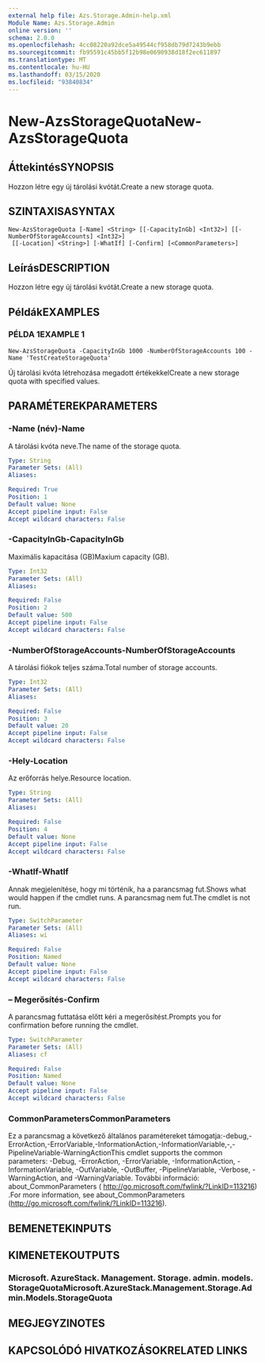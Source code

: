 ```yaml
---
external help file: Azs.Storage.Admin-help.xml
Module Name: Azs.Storage.Admin
online version: ''
schema: 2.0.0
ms.openlocfilehash: 4cc08220a92dce5a49544cf958db79d7243b9ebb
ms.sourcegitcommit: fb95591c45bb5f12b98e0690938d18f2ec611897
ms.translationtype: MT
ms.contentlocale: hu-HU
ms.lasthandoff: 03/15/2020
ms.locfileid: "93840834"
---
```

# <span data-ttu-id="aa45b-101">New-AzsStorageQuota</span><span class="sxs-lookup"><span data-stu-id="aa45b-101">New-AzsStorageQuota</span></span>

## <span data-ttu-id="aa45b-102">Áttekintés</span><span class="sxs-lookup"><span data-stu-id="aa45b-102">SYNOPSIS</span></span>
<span data-ttu-id="aa45b-103">Hozzon létre egy új tárolási kvótát.</span><span class="sxs-lookup"><span data-stu-id="aa45b-103">Create a new storage quota.</span></span>

## <span data-ttu-id="aa45b-104">SZINTAXISA</span><span class="sxs-lookup"><span data-stu-id="aa45b-104">SYNTAX</span></span>

```
New-AzsStorageQuota [-Name] <String> [[-CapacityInGb] <Int32>] [[-NumberOfStorageAccounts] <Int32>]
 [[-Location] <String>] [-WhatIf] [-Confirm] [<CommonParameters>]
```

## <span data-ttu-id="aa45b-105">Leírás</span><span class="sxs-lookup"><span data-stu-id="aa45b-105">DESCRIPTION</span></span>
<span data-ttu-id="aa45b-106">Hozzon létre egy új tárolási kvótát.</span><span class="sxs-lookup"><span data-stu-id="aa45b-106">Create a new storage quota.</span></span>

## <span data-ttu-id="aa45b-107">Példák</span><span class="sxs-lookup"><span data-stu-id="aa45b-107">EXAMPLES</span></span>

### <span data-ttu-id="aa45b-108">PÉLDA 1</span><span class="sxs-lookup"><span data-stu-id="aa45b-108">EXAMPLE 1</span></span>
```
New-AzsStorageQuota -CapacityInGb 1000 -NumberOfStorageAccounts 100 -Name 'TestCreateStorageQuota'
```

<span data-ttu-id="aa45b-109">Új tárolási kvóta létrehozása megadott értékekkel</span><span class="sxs-lookup"><span data-stu-id="aa45b-109">Create a new storage quota with specified values.</span></span>

## <span data-ttu-id="aa45b-110">PARAMÉTEREK</span><span class="sxs-lookup"><span data-stu-id="aa45b-110">PARAMETERS</span></span>

### <span data-ttu-id="aa45b-111">-Name (név)</span><span class="sxs-lookup"><span data-stu-id="aa45b-111">-Name</span></span>
<span data-ttu-id="aa45b-112">A tárolási kvóta neve.</span><span class="sxs-lookup"><span data-stu-id="aa45b-112">The name of the storage quota.</span></span>

```yaml
Type: String
Parameter Sets: (All)
Aliases:

Required: True
Position: 1
Default value: None
Accept pipeline input: False
Accept wildcard characters: False
```

### <span data-ttu-id="aa45b-113">-CapacityInGb</span><span class="sxs-lookup"><span data-stu-id="aa45b-113">-CapacityInGb</span></span>
<span data-ttu-id="aa45b-114">Maximális kapacitása (GB)</span><span class="sxs-lookup"><span data-stu-id="aa45b-114">Maxium capacity (GB).</span></span>

```yaml
Type: Int32
Parameter Sets: (All)
Aliases:

Required: False
Position: 2
Default value: 500
Accept pipeline input: False
Accept wildcard characters: False
```

### <span data-ttu-id="aa45b-115">-NumberOfStorageAccounts</span><span class="sxs-lookup"><span data-stu-id="aa45b-115">-NumberOfStorageAccounts</span></span>
<span data-ttu-id="aa45b-116">A tárolási fiókok teljes száma.</span><span class="sxs-lookup"><span data-stu-id="aa45b-116">Total number of storage accounts.</span></span>

```yaml
Type: Int32
Parameter Sets: (All)
Aliases:

Required: False
Position: 3
Default value: 20
Accept pipeline input: False
Accept wildcard characters: False
```

### <span data-ttu-id="aa45b-117">-Hely</span><span class="sxs-lookup"><span data-stu-id="aa45b-117">-Location</span></span>
<span data-ttu-id="aa45b-118">Az erőforrás helye.</span><span class="sxs-lookup"><span data-stu-id="aa45b-118">Resource location.</span></span>

```yaml
Type: String
Parameter Sets: (All)
Aliases:

Required: False
Position: 4
Default value: None
Accept pipeline input: False
Accept wildcard characters: False
```

### <span data-ttu-id="aa45b-119">-WhatIf</span><span class="sxs-lookup"><span data-stu-id="aa45b-119">-WhatIf</span></span>
<span data-ttu-id="aa45b-120">Annak megjelenítése, hogy mi történik, ha a parancsmag fut.</span><span class="sxs-lookup"><span data-stu-id="aa45b-120">Shows what would happen if the cmdlet runs.</span></span>
<span data-ttu-id="aa45b-121">A parancsmag nem fut.</span><span class="sxs-lookup"><span data-stu-id="aa45b-121">The cmdlet is not run.</span></span>

```yaml
Type: SwitchParameter
Parameter Sets: (All)
Aliases: wi

Required: False
Position: Named
Default value: None
Accept pipeline input: False
Accept wildcard characters: False
```

### <span data-ttu-id="aa45b-122">– Megerősítés</span><span class="sxs-lookup"><span data-stu-id="aa45b-122">-Confirm</span></span>
<span data-ttu-id="aa45b-123">A parancsmag futtatása előtt kéri a megerősítést.</span><span class="sxs-lookup"><span data-stu-id="aa45b-123">Prompts you for confirmation before running the cmdlet.</span></span>

```yaml
Type: SwitchParameter
Parameter Sets: (All)
Aliases: cf

Required: False
Position: Named
Default value: None
Accept pipeline input: False
Accept wildcard characters: False
```

### <span data-ttu-id="aa45b-124">CommonParameters</span><span class="sxs-lookup"><span data-stu-id="aa45b-124">CommonParameters</span></span>
<span data-ttu-id="aa45b-125">Ez a parancsmag a következő általános paramétereket támogatja:-debug,-ErrorAction,-ErrorVariable,-InformationAction,-InformationVariable,-,-PipelineVariable-WarningAction</span><span class="sxs-lookup"><span data-stu-id="aa45b-125">This cmdlet supports the common parameters: -Debug, -ErrorAction, -ErrorVariable, -InformationAction, -InformationVariable, -OutVariable, -OutBuffer, -PipelineVariable, -Verbose, -WarningAction, and -WarningVariable.</span></span> <span data-ttu-id="aa45b-126">További információ: about_CommonParameters ( http://go.microsoft.com/fwlink/?LinkID=113216) .</span><span class="sxs-lookup"><span data-stu-id="aa45b-126">For more information, see about_CommonParameters (http://go.microsoft.com/fwlink/?LinkID=113216).</span></span>

## <span data-ttu-id="aa45b-127">BEMENETEK</span><span class="sxs-lookup"><span data-stu-id="aa45b-127">INPUTS</span></span>

## <span data-ttu-id="aa45b-128">KIMENETEK</span><span class="sxs-lookup"><span data-stu-id="aa45b-128">OUTPUTS</span></span>

### <span data-ttu-id="aa45b-129">Microsoft. AzureStack. Management. Storage. admin. models. StorageQuota</span><span class="sxs-lookup"><span data-stu-id="aa45b-129">Microsoft.AzureStack.Management.Storage.Admin.Models.StorageQuota</span></span>

## <span data-ttu-id="aa45b-130">MEGJEGYZI</span><span class="sxs-lookup"><span data-stu-id="aa45b-130">NOTES</span></span>

## <span data-ttu-id="aa45b-131">KAPCSOLÓDÓ HIVATKOZÁSOK</span><span class="sxs-lookup"><span data-stu-id="aa45b-131">RELATED LINKS</span></span>
